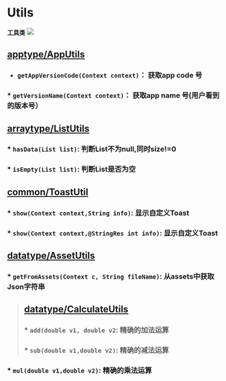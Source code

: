 # Utils
**工具类**
[![](https://jitpack.io/v/UamaHZ/Utils.svg)](https://jitpack.io/#UamaHZ/Utils)

## [apptype/AppUtils](https://github.com/UamaHZ/Utils/blob/master/uamautils/src/main/java/com/lvman/uamautil/apptype/AppUtils.java)
 * ### `getAppVersionCode(Context context)`： 获取app code 号
### * `getVersionName(Context context)`： 获取app name 号(用户看到的版本号）

## [arraytype/ListUtils](https://github.com/UamaHZ/Utils/blob/master/uamautils/src/main/java/com/lvman/uamautil/arraytype/ListUtils.java)
### * `hasData(List list)`: 判断List不为null,同时size!=0
### * `isEmpty(List list)`: 判断List是否为空

## [common/ToastUtil](https://github.com/UamaHZ/Utils/blob/master/uamautils/src/main/java/com/lvman/uamautil/common/ToastUtil.java)
### * `show(Context context,String info)`: 显示自定义Toast
### * `show(Context context,@StringRes int info)`: 显示自定义Toast

## [datatype/AssetUtils](https://github.com/UamaHZ/Utils/blob/master/uamautils/src/main/java/com/lvman/uamautil/datatype/AssetUtils.java)
### * `getFromAssets(Context c, String fileName)`: 从assets中获取Json字符串

> ## [datatype/CalculateUtils](https://github.com/UamaHZ/Utils/blob/master/uamautils/src/main/java/com/lvman/uamautil/datatype/CalculateUtils.java)
> ### * `add(double v1, double v2`: 精确的加法运算
> ### * `sub(double v1,double v2)`: 精确的减法运算
### * `mul(double v1,double v2)`: 精确的乘法运算
